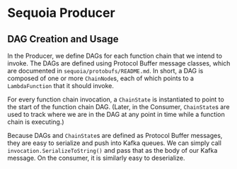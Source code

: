 # Sequoia Producer

## DAG Creation and Usage

In the Producer, we define DAGs for each function chain that we intend to invoke. 
The DAGs are defined using Protocol Buffer message classes, which are documented 
in `sequoia/protobufs/README.md`. In short, a DAG is composed of one or more 
`ChainNode`s, each of which points to a `LambdaFunction` that it should invoke.

For every function chain invocation, a `ChainState` is instantiated to point to 
the start of the function chain DAG. (Later, in the Consumer, `ChainState`s are 
used to track where we are in the DAG at any point in time while a function chain 
is executing.)

Because DAGs and `ChainState`s are defined as Protocol Buffer messages, they are 
easy to serialize and push into Kafka queues. We can simply call 
`invocation.SerializeToString()` and pass that as the body of our Kafka message. 
On the consumer, it is similarly easy to deserialize.

